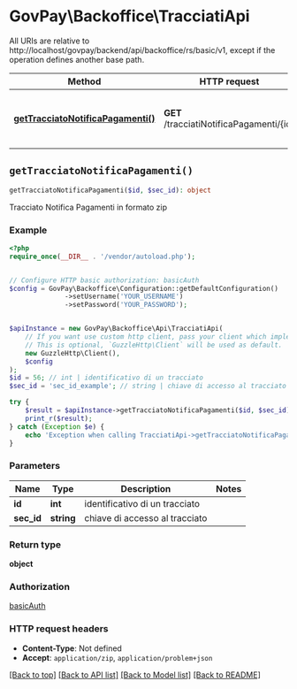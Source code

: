 # GovPay\Backoffice\TracciatiApi

All URIs are relative to http://localhost/govpay/backend/api/backoffice/rs/basic/v1, except if the operation defines another base path.

| Method | HTTP request | Description |
| ------------- | ------------- | ------------- |
| [**getTracciatoNotificaPagamenti()**](TracciatiApi.md#getTracciatoNotificaPagamenti) | **GET** /tracciatiNotificaPagamenti/{id} | Tracciato Notifica Pagamenti in formato zip |


## `getTracciatoNotificaPagamenti()`

```php
getTracciatoNotificaPagamenti($id, $sec_id): object
```

Tracciato Notifica Pagamenti in formato zip

### Example

```php
<?php
require_once(__DIR__ . '/vendor/autoload.php');


// Configure HTTP basic authorization: basicAuth
$config = GovPay\Backoffice\Configuration::getDefaultConfiguration()
              ->setUsername('YOUR_USERNAME')
              ->setPassword('YOUR_PASSWORD');


$apiInstance = new GovPay\Backoffice\Api\TracciatiApi(
    // If you want use custom http client, pass your client which implements `GuzzleHttp\ClientInterface`.
    // This is optional, `GuzzleHttp\Client` will be used as default.
    new GuzzleHttp\Client(),
    $config
);
$id = 56; // int | identificativo di un tracciato
$sec_id = 'sec_id_example'; // string | chiave di accesso al tracciato

try {
    $result = $apiInstance->getTracciatoNotificaPagamenti($id, $sec_id);
    print_r($result);
} catch (Exception $e) {
    echo 'Exception when calling TracciatiApi->getTracciatoNotificaPagamenti: ', $e->getMessage(), PHP_EOL;
}
```

### Parameters

| Name | Type | Description  | Notes |
| ------------- | ------------- | ------------- | ------------- |
| **id** | **int**| identificativo di un tracciato | |
| **sec_id** | **string**| chiave di accesso al tracciato | |

### Return type

**object**

### Authorization

[basicAuth](../../README.md#basicAuth)

### HTTP request headers

- **Content-Type**: Not defined
- **Accept**: `application/zip`, `application/problem+json`

[[Back to top]](#) [[Back to API list]](../../README.md#endpoints)
[[Back to Model list]](../../README.md#models)
[[Back to README]](../../README.md)
